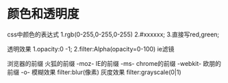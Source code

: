 # 颜色和透明度

css中颜色的表达式
1.rgb(0-255,0-255,0-255)
2.#xxxxxx;
3.直接写red,green;

透明效果
1.opacity:0 -1;
2.filter:Alpha(opacity=0-100) ie滤镜


浏览器的前缀
火狐的前缀 -moz-
IE的前缀 -ms-
chrome的前缀 -webkit-
欧朋的前缀 -o-
模糊效果
filter:blur(像素)
灰度效果
filter:grayscale(0|1)